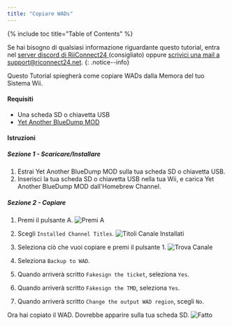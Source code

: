 ```yaml
---
title: "Copiare WADs"
---
```


{% include toc title="Table of Contents" %}

Se hai bisogno di qualsiasi informazione riguardante questo tutorial, entra nel [server discord di RiiConnect24 ](https://discord.gg/rc24)(consigliato) oppure [scrivici una mail a support@riconnect24.net](mailto:support@riiconnect24.net).
{: .notice--info}

Questo Tutorial spiegherà come copiare WADs dalla Memora del tuo Sistema Wii.

#### Requisiti
* Una scheda SD o chiavetta USB
* [Yet Another BlueDump MOD](https://hbb1.oscwii.org/hbb/Yet-Another-BlueDump-Mod/Yet-Another-BlueDump-Mod.zip)

#### Istruzioni
##### Sezione 1 - Scaricare/Installare

1. Estrai Yet Another BlueDump MOD sulla tua scheda SD o chiavetta USB.
2. Inserisci la tua scheda SD o chiavetta USB nella tua Wii, e carica Yet Another BlueDump MOD dall'Homebrew Channel.

##### Sezione 2 - Copiare
1. Premi il pulsante A. ![Premi A](/images/DumpWADS/2.png)

2. Scegli `Installed Channel Titles`. ![Titoli Canale Installati](/images/DumpWADS/3.png)

3. Seleziona ciò che vuoi copiare e premi il pulsante 1. ![Trova Canale](/images/DumpWADS/4.png)

4. Seleziona `Backup to WAD`.
5. Quando arriverà scritto `Fakesign the ticket`, seleziona `Yes`.
6. Quando arriverà scritto `Fakesign the TMD`, seleziona `Yes`.
7. Quando arriverà scritto `Change the output WAD region`, scegli `No`.

Ora hai copiato il WAD. Dovrebbe apparire sulla tua scheda SD. ![Fatto](/images/DumpWADS/5.png)
